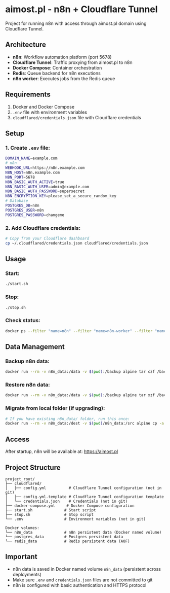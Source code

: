 # aimost.pl - n8n + Cloudflare Tunnel

Project for running n8n with access through aimost.pl domain using Cloudflare Tunnel.

## Architecture

- **n8n**: Workflow automation platform (port 5678)
- **Cloudflare Tunnel**: Traffic proxying from aimost.pl to n8n
- **Docker Compose**: Container orchestration
- **Redis**: Queue backend for n8n executions
- **n8n worker**: Executes jobs from the Redis queue

## Requirements

1. Docker and Docker Compose
2. `.env` file with environment variables
3. `cloudflared/credentials.json` file with Cloudflare credentials

## Setup

### 1. Create `.env` file:
```bash
DOMAIN_NAME=example.com
# n8n
WEBHOOK_URL=https://n8n.example.com
N8N_HOST=n8n.example.com
N8N_PORT=5678
N8N_BASIC_AUTH_ACTIVE=true
N8N_BASIC_AUTH_USER=admin@example.com
N8N_BASIC_AUTH_PASSWORD=supersecret
N8N_ENCRYPTION_KEY=please_set_a_secure_random_key
# Database
POSTGRES_DB=n8n
POSTGRES_USER=n8n
POSTGRES_PASSWORD=changeme
```

### 2. Add Cloudflare credentials:
```bash
# Copy from your Cloudflare dashboard
cp ~/.cloudflared/credentials.json cloudflared/credentials.json
```

## Usage

### Start:
```bash
./start.sh
```

### Stop:
```bash
./stop.sh
```

### Check status:
```bash
docker ps --filter "name=n8n" --filter "name=n8n-worker" --filter "name=redis" --filter "name=cloudflared"
```

## Data Management

### Backup n8n data:
```bash
docker run --rm -v n8n_data:/data -v $(pwd):/backup alpine tar czf /backup/n8n_backup.tar.gz -C /data .
```

### Restore n8n data:
```bash
docker run --rm -v n8n_data:/data -v $(pwd):/backup alpine tar xzf /backup/n8n_backup.tar.gz -C /data
```

### Migrate from local folder (if upgrading):
```bash
# If you have existing n8n_data/ folder, run this once:
docker run --rm -v n8n_data:/dest -v $(pwd)/n8n_data:/src alpine cp -a /src/. /dest/
```

## Access

After startup, n8n will be available at: https://aimost.pl

## Project Structure

```
project_root/
├── cloudflared/
│   ├── config.yml          # Cloudflare Tunnel configuration (not in git)
│   ├── config.yml.template # Cloudflare Tunnel configuration template
│   └── credentials.json    # Credentials (not in git)
├── docker-compose.yml     # Docker Compose configuration
├── start.sh              # Start script
├── stop.sh               # Stop script
└── .env                  # Environment variables (not in git)

Docker volumes:
└── n8n_data              # n8n persistent data (Docker named volume)
└── postgres_data         # Postgres persistent data
└── redis_data            # Redis persistent data (AOF)
```

## Important

- n8n data is saved in Docker named volume `n8n_data` (persistent across deployments)
- Make sure `.env` and `credentials.json` files are not committed to git
- n8n is configured with basic authentication and HTTPS protocol
